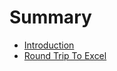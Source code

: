 # Summary

* [Introduction](01_Introduction/1-0_introduction.md)
* [Round Trip To Excel](02_Round-Trip-To-Excel/2-1_round_trip_to_excel.md)

